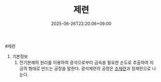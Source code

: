 ﻿---
title: "제련"
date: 2025-06-26T22:20:06+09:00
lastmod: 2025-06-26T22:20:06+09:00
type: docs
sidebar:
  open: true
weight: 13
---
<div style="display:none">
  <meta property="article:published_time" content="2025-06-26T13:20:06Z" />
  <meta property="article:modified_time" content="2025-06-26T13:20:06Z" />
</div>
#제련 

1. 기본정보
	1. 전기분해의 원리를 이용하여 광석으로부터 금속을 필요한 순도로 추출하여 지금의 형태로 만드는 공정을 말한다. 광석제련의 공정은 [조제련](/industry-study/조제련/)과 정제련으로 나눈다.
